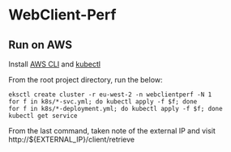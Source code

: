 # WebClient-Perf

## Run on AWS

Install [AWS CLI](https://docs.aws.amazon.com/cli/latest/userguide/cli-chap-getting-started.html) and [kubectl](https://eksctl.io/introduction/#installation)

From the root project directory, run the below:

```shell
eksctl create cluster -r eu-west-2 -n webclientperf -N 1
for f in k8s/*-svc.yml; do kubectl apply -f $f; done
for f in k8s/*-deployment.yml; do kubectl apply -f $f; done
kubectl get service
```

From the last command, taken note of the external IP and visit http://${EXTERNAL_IP}/client/retrieve